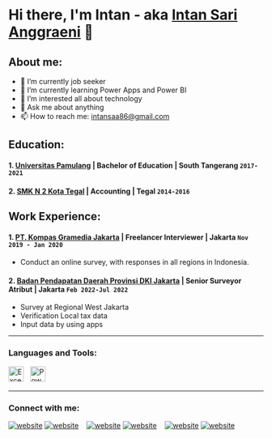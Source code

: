 # Hi there, I'm Intan - aka [Intan Sari Anggraeni](https://www.youtube.com/channel/UC173Y5UwFN2dRuxf7LsgSGQ) 👋
## About me:
- 🔭 I’m currently job seeker
- 🌱 I’m currently learning Power Apps and Power BI
- 🤔 I’m interested all about technology
- 💬 Ask me about anything
- 📫 How to reach me: intansaa86@gmail.com

## Education:

#### 1. [Universitas Pamulang](https://www.unpam.ac.id) | Bachelor of Education | South Tangerang `2017-2021`
 #### 2. [SMK N 2 Kota Tegal](https://www.smkn2tegal.sch.id) | Accounting | Tegal `2014-2016`

## Work Experience:
#### 1. [PT. Kompas Gramedia Jakarta](https://https://www.kompasgramedia.com/) | Freelancer Interviewer | Jakarta `Nov 2019 - Jan 2020`
   -  Conduct an online survey, with responses in all regions in Indonesia.
#### 2. [Badan Pendapatan Daerah Provinsi DKI Jakarta](https://https://bapenda.jakarta.go.id) | Senior Surveyor Atribut | Jakarta `Feb 2022-Jul 2022`
   - Survey at Regional West Jakarta 
   - Verification Local tax data
   - Input data by using apps
---

### Languages and Tools:
[<img align="left" alt="Excel" width="30px" src="https://is2-ssl.mzstatic.com/image/thumb/Purple126/v4/a8/fd/5a/a8fd5a84-c6f1-355f-3b9f-6e86598efaa3/XCEL.png/1200x630bb.png" style="padding-right:10px;" />][webdev]
[<img align="left" alt="Power BI" width="30px" src="https://powerbi.microsoft.com/pictures/application-logos/svg/powerbi.svg" style="padding-right:0px;" />][webdev]
<br />
<br />

---
### Connect with me:

[![website](./img/youtube-light.svg)](https://www.youtube.com/channel/UC173Y5UwFN2dRuxf7LsgSGQ-light-mode-only)
[![website](./img/youtube-dark.svg)](https://www.youtube.com/channel/UC173Y5UwFN2dRuxf7LsgSGQ-dark-mode-only)
&nbsp;&nbsp;
[![website](./img/linkedin-light.svg)](https://www.linkedin.com/in/intansarianggraeni#gh-light-mode-only)
[![website](./img/linkedin-dark.svg)](https://www.linkedin.com/in/intansarianggraeni#gh-dark-mode-only)
&nbsp;&nbsp;
[![website](./img/instagram-light.svg)](https://instagram.com/tans.pdf#gh-light-mode-only)
[![website](./img/instagram-dark.svg)](https://instagram.com/tans.pdf#gh-dark-mode-only)



[webdev]: https://github.com/Tansaa/Tansaa
